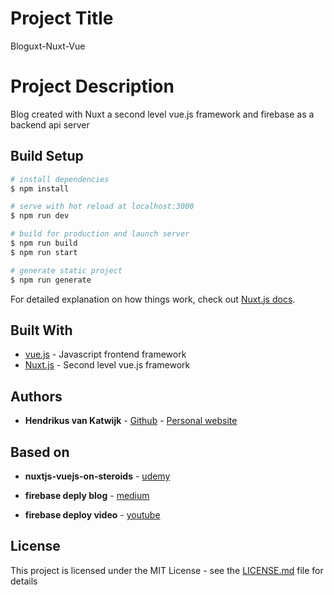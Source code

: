 # Project Title

Bloguxt-Nuxt-Vue

# Project Description

Blog created with Nuxt a second level vue.js framework and firebase as a backend api server


## Build Setup

```bash
# install dependencies
$ npm install

# serve with hot reload at localhost:3000
$ npm run dev

# build for production and launch server
$ npm run build
$ npm run start

# generate static project
$ npm run generate
```

For detailed explanation on how things work, check out [Nuxt.js docs](https://nuxtjs.org).


## Built With

* [vue.js](https://vuejs.org/) - Javascript frontend framework
* [Nuxt.js](https://nuxtjs.org) - Second level vue.js framework

## Authors

* **Hendrikus van Katwijk** - [Github](https://github.com/vankatwijk) - [Personal website](https://hpvk.com)


## Based on

* **nuxtjs-vuejs-on-steroids** - [udemy](https://www.udemy.com/course/nuxtjs-vuejs-on-steroids)

* **firebase deply blog** - [medium](https://medium.com/likecoin/quick-nuxt-js-ssr-prototyping-with-firebase-cloud-functions-5277553610a8)

* **firebase deploy video** - [youtube](https://www.youtube.com/watch?v=_aTvdnqY3ek&t=1s&ab_channel=M.A.MuhaiminSakib)


## License

This project is licensed under the MIT License - see the [LICENSE.md](LICENSE.md) file for details
